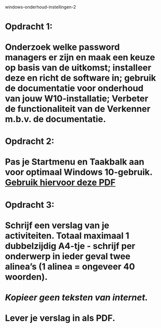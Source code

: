 windows-onderhoud-instellingen-2

# Opdracht 1:<br><br>Onderzoek welke password managers er zijn en maak een keuze op basis van de uitkomst; installeer deze en richt de software in; gebruik de documentatie voor onderhoud van jouw W10-installatie; Verbeter de functionaliteit van de Verkenner m.b.v. de documentatie.

# Opdracht 2:<br><br>Pas je Startmenu en Taakbalk aan voor optimaal Windows 10-gebruik.<br>[Gebruik hiervoor deze PDF](https://github.com/Amstelland-Software-Development/Basic-IT/blob/master/Les-3-BasicIT-Windows10-optimalisatie/taak01/BasicIT-W10-Startmenu-en-taakbalk-aanpassen.pdf)

# Opdracht 3:<br><br>Schrijf een verslag van je activiteiten. Totaal maximaal 1 dubbelzijdig A4-tje - schrijf per onderwerp in ieder geval twee alinea’s (1 alinea = ongeveer 40 woorden).<br><br>*Kopieer geen teksten van internet.*<br><br>**Lever je verslag in als PDF.**
